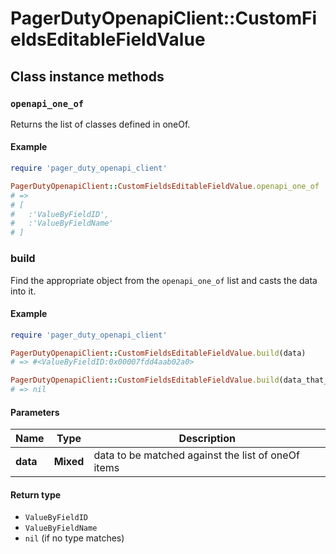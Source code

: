 # PagerDutyOpenapiClient::CustomFieldsEditableFieldValue

## Class instance methods

### `openapi_one_of`

Returns the list of classes defined in oneOf.

#### Example

```ruby
require 'pager_duty_openapi_client'

PagerDutyOpenapiClient::CustomFieldsEditableFieldValue.openapi_one_of
# =>
# [
#   :'ValueByFieldID',
#   :'ValueByFieldName'
# ]
```

### build

Find the appropriate object from the `openapi_one_of` list and casts the data into it.

#### Example

```ruby
require 'pager_duty_openapi_client'

PagerDutyOpenapiClient::CustomFieldsEditableFieldValue.build(data)
# => #<ValueByFieldID:0x00007fdd4aab02a0>

PagerDutyOpenapiClient::CustomFieldsEditableFieldValue.build(data_that_doesnt_match)
# => nil
```

#### Parameters

| Name | Type | Description |
| ---- | ---- | ----------- |
| **data** | **Mixed** | data to be matched against the list of oneOf items |

#### Return type

- `ValueByFieldID`
- `ValueByFieldName`
- `nil` (if no type matches)

